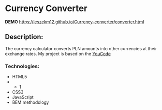 # Currency Converter

**DEMO** https://leszekm12.github.io/Currency-converter/converter.html

## **Description:**

The currency calculator converts PLN amounts into other currencies at their exchange rates. My project is based on the [YouCode](https://youcode.pl/frontend-developer/)

### Technologies:
+ HTML5
+ + 1
+ CSS3
+ JavaScript
+ BEM methodology
